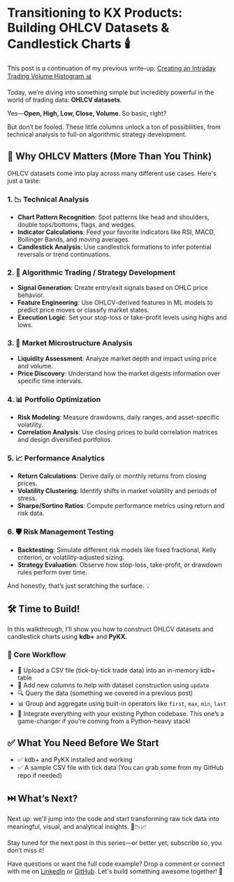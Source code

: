 # Transitioning to KX Products: Building OHLCV Datasets & Candlestick Charts 🕯️

This post is a continuation of my previous write-up: [Creating an Intraday Trading Volume Histogram 📊](#)

Today, we’re diving into something simple but incredibly powerful in the world of trading data: **OHLCV datasets**.

Yes—**Open, High, Low, Close, Volume**. So basic, right?

But don’t be fooled. These little columns unlock a ton of possibilities, from technical analysis to full-on algorithmic strategy development.

## 🧩 Why OHLCV Matters (More Than You Think)

OHLCV datasets come into play across many different use cases. Here's just a taste:

### 1. 📉 Technical Analysis

- **Chart Pattern Recognition**: Spot patterns like head and shoulders, double tops/bottoms, flags, and wedges.
- **Indicator Calculations**: Feed your favorite indicators like RSI, MACD, Bollinger Bands, and moving averages.
- **Candlestick Analysis**: Use candlestick formations to infer potential reversals or trend continuations.

### 2. 🤖 Algorithmic Trading / Strategy Development

- **Signal Generation**: Create entry/exit signals based on OHLC price behavior.
- **Feature Engineering**: Use OHLCV-derived features in ML models to predict price moves or classify market states.
- **Execution Logic**: Set your stop-loss or take-profit levels using highs and lows.

### 3. 🔬 Market Microstructure Analysis

- **Liquidity Assessment**: Analyze market depth and impact using price and volume.
- **Price Discovery**: Understand how the market digests information over specific time intervals.

### 4. 📊 Portfolio Optimization

- **Risk Modeling**: Measure drawdowns, daily ranges, and asset-specific volatility.
- **Correlation Analysis**: Use closing prices to build correlation matrices and design diversified portfolios.

### 5. 📈 Performance Analytics

- **Return Calculations**: Derive daily or monthly returns from closing prices.
- **Volatility Clustering**: Identify shifts in market volatility and periods of stress.
- **Sharpe/Sortino Ratios**: Compute performance metrics using return and risk data.

### 6. 🛡️ Risk Management Testing

- **Backtesting**: Simulate different risk models like fixed fractional, Kelly criterion, or volatility-adjusted sizing.
- **Strategy Evaluation**: Observe how stop-loss, take-profit, or drawdown rules perform over time.

And honestly, that’s just scratching the surface. 💡


## 🛠️ Time to Build!

In this walkthrough, I’ll show you how to construct OHLCV datasets and candlestick charts using **kdb+** and **PyKX**.

### 🧪 Core Workflow

- 📂 Upload a CSV file (tick-by-tick trade data) into an in-memory kdb+ table  
- 🧱 Add new columns to help with dataset construction using `update` 
- 🔍 Query the data (something we covered in a previous post)  
- 📊 Group and aggregate using built-in operators like `first`, `max`, `min`, `last`  
- 🧬 Integrate everything with your existing Python codebase. This one’s a game-changer if you're coming from a Python-heavy stack!


## ✅ What You Need Before We Start

- ✅ kdb+ and PyKX installed and working  
- ✅ A sample CSV file with tick data (You can grab some from my GitHub repo if needed)


## ⏭️ What’s Next?

Next up: we'll jump into the code and start transforming raw tick data into meaningful, visual, and analytical insights. 🔧📉📈

Stay tuned for the next post in this series—or better yet, subscribe so, you don’t miss it!


Have questions or want the full code example? Drop a comment or connect with me on [LinkedIn](#) or [GitHub](#). Let's build something awesome together! 🙌
